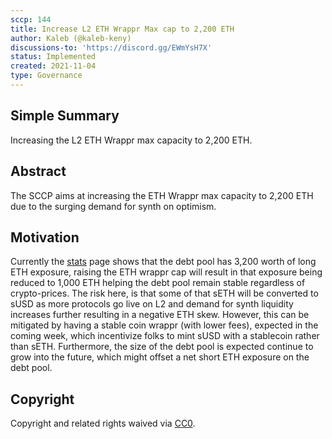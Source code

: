 ```yaml
---
sccp: 144
title: Increase L2 ETH Wrappr Max cap to 2,200 ETH
author: Kaleb (@kaleb-keny)
discussions-to: 'https://discord.gg/EWmYsH7X'
status: Implemented
created: 2021-11-04
type: Governance
---
```


## Simple Summary
<!--"If you can't explain it simply, you don't understand it well enough." Provide a simplified and layman-accessible explanation of the SCCP.-->

Increasing the L2 ETH Wrappr max capacity to 2,200 ETH.

## Abstract
<!--A short (~200 word) description of the variable change proposed.-->

The SCCP aims at increasing the ETH Wrappr max capacity to 2,200 ETH due to the surging demand for synth on optimism.

## Motivation
<!--The motivation is critical for SCCPs that want to update variables within Synthetix. It should clearly explain why the existing variable is not incentive aligned. SCCP submissions without sufficient motivation may be rejected outright.-->

Currently the [stats](https://stats.synthetix.io/) page shows that the debt pool has 3,200 worth of long ETH exposure, raising the ETH wrappr cap will result in that exposure being reduced to 1,000 ETH helping the debt pool remain stable regardless of crypto-prices. The risk here, is that some of that sETH will be converted to sUSD as more protocols go live on L2 and demand for synth liquidity increases further resulting in a negative ETH skew. However, this can be mitigated by having a stable coin wrappr (with lower fees), expected in the coming week, which incentivize folks to mint sUSD with a stablecoin rather than sETH.
Furthermore, the size of the debt pool is expected continue to grow into the future, which might offset a net short ETH exposure on the debt pool.

## Copyright
Copyright and related rights waived via [CC0](https://creativecommons.org/publicdomain/zero/1.0/).
